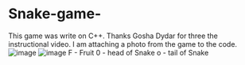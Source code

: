 # Snake-game-
This game was write on C++. Thanks  Gosha Dydar for three the instructional video. 
I am attaching a photo from the game to the code.
![image](https://user-images.githubusercontent.com/99504850/155891928-7b1f5cce-4180-4aaf-9442-f928e19f968a.png)
![image](https://user-images.githubusercontent.com/99504850/155891960-c5c61bcb-8d43-4832-bf11-88676b66238d.png)
F - Fruit
0 - head of Snake
o - tail of Snake
